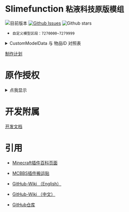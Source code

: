# Slimefunction   `粘液科技原版模组`

![目前版本](https://img.shields.io/github/v/release/Dubhe-Development-Team/Slimefunction?include_prereleases)
[![Github Issues](https://img.shields.io/github/issues/Dubhe-Development-Team/Slimefunction.svg?style=popout)](https://github.com/Dubhe-Development-Team/Slimefunction/issues)
![Github stars](https://img.shields.io/github/stars/Dubhe-Development-Team/Slimefunction.svg)

* `自定义模型区段：7270000~7279999`

<details>
<summary>CustomModelData 与 物品ID 对照表</summary>

| CustomModelData | 物品ID(Item's ID) | 物品名称 | Item's Name | 资源包 |
| :----: | ---- | ---- | ---- | ---- |
| 7270001 | grandmas_walking_stick | 奶奶的拐杖 | Grandmas Walking Stick | 是 |
| 7270002 | grandpas_walking_stick | 爷爷的拐杖 | Grandpas Walking Stick | 是 |
| 7270003 | icy_bow | 冰封之弓 | Icy Bow |  |
| 7270004 | explosive_pickaxe | 爆炸镐 | Explosive Pickaxe |  |
| 7270005 | sword_of_beheading | 斩首之剑 | Sword of Beheading |  |
| 7270006 | grappling_hook | 抓钩 | Grappling Hook |  |
| 7270007 | blade_of_vampires | 吸血鬼之刀 | Blade of Vampires |  |
| 7270008 | soulbound_sword | 灵魂绑定剑 | Soulbound Sword |  |
| 7270009 | soulbound_bow | 灵魂绑定弓 | Soulbound Bow |  |
| 7270010 | soulbound_trident | 灵魂绑定三叉戟 | Soulbound Trident |  |
| 7270011 | soulbound_helmet | 灵魂绑定头盔 | Soulbound Helmet | 是 |
| 7270012 | soulbound_chestplate | 灵魂绑定胸甲 | Soulbound Chestplate | 是 |
| 7270013 | soulbound_leggings | 灵魂绑定护腿 | Soulbound Leggings | 是 |
| 7270014 | soulbound_boots | 灵魂绑定靴子 | Soulbound Boots | 是 |
| 7270015 | soulbound_hoe | 灵魂绑定锄 | Soulbound Hoe |  |
| 7270016 | soulbound_shovel | 灵魂绑定锹 | Soulbound Shovel |  |
| 7270017 | soulbound_axe | 灵魂绑定斧 | Soulbound Axe |  |
| 7270018 | soulbound_pickaxe | 灵魂绑定镐 | Soulbound Pickaxe |  |
| 7270019 | soulbound_elytra | 灵魂绑定鞘翅 | Soulbound Elytra | 是 |
</details>

[制作计划](./doc/制作计划.md "制作计划")

# 原作授权

<details>
<summary>点我显示</summary>

![授权](./授权.jpg)
</details>

# 开发附属
[开发文档](./doc/创建Addons.md "附属开发文档")

# 引用

* [Minecraft插件百科页面](https://mineplugin.org/SlimeFun4 "Minecraft插件百科页面")

* [MCBBS插件搬运贴](https://www.mcbbs.net/forum.php?mod=viewthread&tid=827594 "MCBBS插件搬运贴")

* [GitHub-Wiki （English）](https://github.com/TheBusyBiscuit/Slimefun4/wiki "GitHub-Wiki（English）")

* [GitHub-Wiki （中文）](https://github.com/StarWishsama/Slimefun4/wiki "GitHub-Wiki（中文）")

* [GitHub仓库](https://github.com/StarWishsama/Slimefun4 "GitHub仓库")
